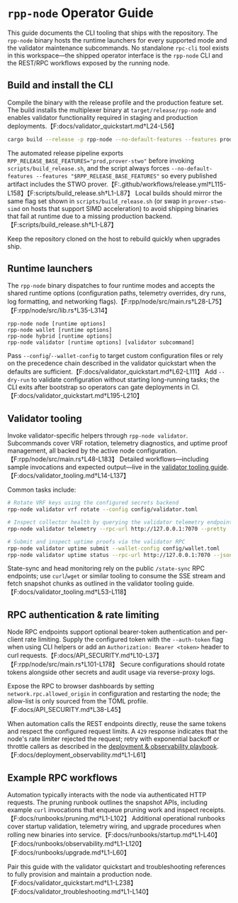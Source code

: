 # `rpp-node` Operator Guide

This guide documents the CLI tooling that ships with the repository. The
`rpp-node` binary hosts the runtime launchers for every supported mode and the
validator maintenance subcommands. No standalone `rpc-cli` tool exists in this
workspace—the shipped operator interface is the `rpp-node` CLI and the REST/RPC
workflows exposed by the running node.

## Build and install the CLI

Compile the binary with the release profile and the production feature set. The
build installs the multiplexer binary at `target/release/rpp-node` and enables
validator functionality required in staging and production deployments.【F:docs/validator_quickstart.md†L24-L56】

```sh
cargo build --release -p rpp-node --no-default-features --features prod,prover-stwo
```

The automated release pipeline exports
`RPP_RELEASE_BASE_FEATURES="prod,prover-stwo"` before invoking
`scripts/build_release.sh`, and the script always forces
`--no-default-features --features "$RPP_RELEASE_BASE_FEATURES"` so every
published artifact includes the STWO prover.【F:.github/workflows/release.yml†L115-L158】【F:scripts/build_release.sh†L1-L87】
Local builds should mirror the same flag set shown in
`scripts/build_release.sh` (or swap in `prover-stwo-simd` on hosts that support
SIMD acceleration) to avoid shipping binaries that fail at runtime due to a
missing production backend.【F:scripts/build_release.sh†L1-L87】

Keep the repository cloned on the host to rebuild quickly when upgrades ship.

## Runtime launchers

The `rpp-node` binary dispatches to four runtime modes and accepts the shared
runtime options (configuration paths, telemetry overrides, dry runs, log
formatting, and networking flags).【F:rpp/node/src/main.rs†L28-L75】【F:rpp/node/src/lib.rs†L35-L314】

```text
rpp-node node [runtime options]
rpp-node wallet [runtime options]
rpp-node hybrid [runtime options]
rpp-node validator [runtime options] [validator subcommand]
```

Pass `--config`/`--wallet-config` to target custom configuration files or rely
on the precedence chain described in the validator quickstart when the defaults
are sufficient.【F:docs/validator_quickstart.md†L62-L111】 Add `--dry-run` to
validate configuration without starting long-running tasks; the CLI exits after
bootstrap so operators can gate deployments in CI.【F:docs/validator_quickstart.md†L195-L210】

## Validator tooling

Invoke validator-specific helpers through `rpp-node validator`. Subcommands cover
VRF rotation, telemetry diagnostics, and uptime proof management, all backed by
the active node configuration.【F:rpp/node/src/main.rs†L48-L183】 Detailed
workflows—including sample invocations and expected output—live in the
[validator tooling guide](./validator_tooling.md).【F:docs/validator_tooling.md†L14-L137】

Common tasks include:

```sh
# Rotate VRF keys using the configured secrets backend
rpp-node validator vrf rotate --config config/validator.toml

# Inspect collector health by querying the validator telemetry endpoint
rpp-node validator telemetry --rpc-url http://127.0.0.1:7070 --pretty

# Submit and inspect uptime proofs via the validator RPC
rpp-node validator uptime submit --wallet-config config/wallet.toml
rpp-node validator uptime status --rpc-url http://127.0.0.1:7070 --json
```

State-sync and head monitoring rely on the public `/state-sync` RPC endpoints;
use `curl`/`wget` or similar tooling to consume the SSE stream and fetch
snapshot chunks as outlined in the validator tooling guide.【F:docs/validator_tooling.md†L53-L118】

## RPC authentication & rate limiting

Node RPC endpoints support optional bearer-token authentication and per-client
rate limiting. Supply the configured token with the `--auth-token` flag when
using CLI helpers or add an `Authorization: Bearer <token>` header to curl
requests.【F:docs/API_SECURITY.md†L10-L37】【F:rpp/node/src/main.rs†L101-L178】 Secure
configurations should rotate tokens alongside other secrets and audit usage via
reverse-proxy logs.

Expose the RPC to browser dashboards by setting `network.rpc.allowed_origin` in
configuration and restarting the node; the allow-list is only sourced from the
TOML profile.【F:docs/API_SECURITY.md†L38-L45】

When automation calls the REST endpoints directly, reuse the same tokens and
respect the configured request limits. A `429` response indicates that the node's
rate limiter rejected the request; retry with exponential backoff or throttle
callers as described in the [deployment & observability playbook](./deployment_observability.md).【F:docs/deployment_observability.md†L1-L61】

## Example RPC workflows

Automation typically interacts with the node via authenticated HTTP requests.
The pruning runbook outlines the snapshot APIs, including example `curl`
invocations that enqueue pruning work and inspect receipts.【F:docs/runbooks/pruning.md†L1-L102】
Additional operational runbooks cover startup validation, telemetry wiring, and
upgrade procedures when rolling new binaries into service.【F:docs/runbooks/startup.md†L1-L40】【F:docs/runbooks/observability.md†L1-L120】【F:docs/runbooks/upgrade.md†L1-L60】

Pair this guide with the validator quickstart and troubleshooting references to
fully provision and maintain a production node.【F:docs/validator_quickstart.md†L1-L238】【F:docs/validator_troubleshooting.md†L1-L140】
